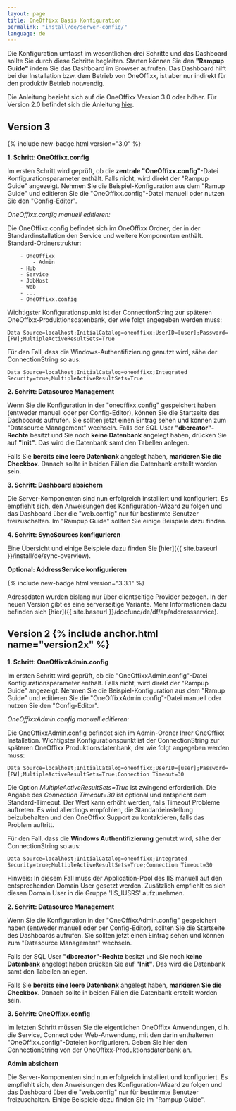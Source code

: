```yaml
---
layout: page
title: OneOffixx Basis Konfiguration
permalink: "install/de/server-config/"
language: de
---
```


Die Konfiguration umfasst im wesentlichen drei Schritte und das Dashboard sollte Sie durch diese Schritte begleiten. Starten können Sie den __"Rampup Guide"__ indem Sie das Dashboard im Browser aufrufen. Das Dashboard hilft bei der Installation bzw. dem Betrieb von OneOffixx, ist aber nur indirekt für den produktiv Betrieb notwendig. 

Die Anleitung bezieht sich auf die OneOffixx Version 3.0 oder höher. Für Version 2.0 befindet sich die Anleitung [hier](#version2x).

## Version 3

 {% include new-badge.html version="3.0" %}
 
__1. Schritt: OneOffixx.config__

Im ersten Schritt wird geprüft, ob die __zentrale "OneOffixx.config"__-Datei Konfigurationsparameter enthält. Falls nicht, wird direkt der "Rampup Guide" angezeigt. Nehmen Sie die Beispiel-Konfiguration aus dem "Ramup Guide" und editieren Sie die "OneOffixx.config"-Datei manuell oder nutzen Sie den "Config-Editor". 

_OneOffixx.config manuell editieren:_

Die OneOffixx.config befindet sich im OneOffixx Ordner, der in der Standardinstallation den Service und weitere Komponenten enthält. Standard-Ordnerstruktur:

```
    - OneOffixx
        - Admin
	- Hub
	- Service
	- JobHost
	- Web
	- ...
	- OneOffixx.config
``` 

Wichtigster Konfigurationspunkt ist der ConnectionString zur späteren OneOffixx-Produktionsdatenbank, der wie folgt angegeben werden muss:

    Data Source=localhost;InitialCatalog=oneoffixx;UserID=[user];Password=[PW];MultipleActiveResultSets=True

Für den Fall, dass die Windows-Authentifizierung genutzt wird, sähe der ConnectionString so aus:

    Data Source=localhost;InitialCatalog=oneoffixx;Integrated Security=true;MultipleActiveResultSets=True

__2. Schritt: Datasource Management__
	
Wenn Sie die Konfiguration in der "oneoffixx.config" gespeichert haben (entweder manuell oder per Config-Editor), können Sie die Startseite des Dashboards aufrufen. Sie sollten jetzt einen Eintrag
sehen und können zum "Datasource Management" wechseln. Falls der SQL User __"dbcreator"-Rechte__ besitzt und Sie noch __keine Datenbank__ angelegt haben, drücken Sie auf __"Init"__. Das wird die Datenbank samt den Tabellen anlegen. 

Falls Sie __bereits eine leere Datenbank__ angelegt haben, __markieren Sie die Checkbox__. Danach sollte in beiden Fällen die Datenbank erstellt worden sein.

__3. Schritt: Dashboard absichern__

Die Server-Komponenten sind nun erfolgreich installiert und konfiguriert. Es empfiehlt sich, den Anweisungen des Konfiguration-Wizard zu folgen und das Dashboard über die "web.config" nur für bestimmte Benutzer freizuschalten. Im "Rampup Guide" sollten Sie einige Beispiele dazu finden.

__4. Schritt: SyncSources konfigurieren__

Eine Übersicht und einige Beispiele dazu finden Sie [hier]({{ site.baseurl }}/install/de/sync-overview). 

__Optional: AddressService konfigurieren__

{% include new-badge.html version="3.3.1" %}

Adressdaten wurden bislang nur über clientseitige Provider bezogen. In der neuen Version gibt es eine serverseitige Variante. Mehr Informationen dazu befinden sich [hier]({{ site.baseurl }}/docfunc/de/df/ap/addressservice). 


## Version 2 {% include anchor.html name="version2x" %}

__1. Schritt: OneOffixxAdmin.config__

Im ersten Schritt wird geprüft, ob die "OneOffixxAdmin.config"-Datei Konfigurationsparameter enthält. Falls nicht, wird direkt der "Rampup Guide" angezeigt. Nehmen Sie die Beispiel-Konfiguration aus dem "Ramup Guide" und editieren Sie die "OneOffixxAdmin.config"-Datei manuell oder nutzen Sie den "Config-Editor". 

_OneOffixxAdmin.config manuell editieren:_

Die OneOffixxAdmin.config befindet sich im Admin-Ordner Ihrer OneOffixx Installation. Wichtigster Konfigurationspunkt ist der ConnectionString zur späteren OneOffixx Produktionsdatenbank, der wie folgt angegeben werden muss:

    Data Source=localhost;InitialCatalog=oneoffixx;UserID=[user];Password=[PW];MultipleActiveResultSets=True;Connection Timeout=30

Die Option *MultipleActiveResultSets=True* ist zwingend erforderlich. Die Angabe des *Connection Timeout=30* ist optional und entspricht dem Standard-Timeout. Der Wert kann erhöht werden, falls Timeout Probleme auftreten. Es wird allerdings empfohlen, die Standardeinstellung beizubehalten und den OneOffixx Support zu kontaktieren, falls das Problem auftritt.

Für den Fall, dass die __Windows Authentifizierung__ genutzt wird, sähe der ConnectionString so aus:

    Data Source=localhost;InitialCatalog=oneoffixx;Integrated Security=true;MultipleActiveResultSets=True;Connection Timeout=30

Hinweis:
In diesem Fall muss der Application-Pool des IIS manuell auf den entsprechenden Domain User gesetzt werden. Zusätzlich empfiehlt es sich diesen Domain User in die Gruppe 'IIS_IUSRS' aufzunehmen.

__2. Schritt: Datasource Management__

Wenn Sie die Konfiguration in der "OneOffixxAdmin.config" gespeichert haben (entweder manuell oder per Config-Editor), sollten Sie die Startseite des Dashboards aufrufen. Sie sollten jetzt einen Eintrag
sehen und können zum "Datasource Management" wechseln. 

Falls der SQL User __"dbcreator"-Rechte__ besitzt und Sie noch __keine Datenbank__ angelegt haben drücken Sie auf __"Init"__. Das wird die Datenbank samt den Tabellen anlegen. 

Falls Sie __bereits eine leere Datenbank__ angelegt haben, __markieren Sie die Checkbox__. Danach sollte in beiden Fällen die Datenbank erstellt worden sein.

__3. Schritt: OneOffixx.config__

Im letzten Schritt müssen Sie die eigentlichen OneOffixx Anwendungen, d.h. die Service, Connect oder Web-Anwendung, mit den darin enthaltenen "OneOffixx.config"-Dateien konfigurieren. Geben Sie hier den
ConnectionString von der OneOffixx-Produktionsdatenbank an.

__Admin absichern__

Die Server-Komponenten sind nun erfolgreich installiert und konfiguriert. Es empfiehlt sich, den Anweisungen des Konfiguration-Wizard zu folgen und das Dashboard über die "web.config" nur für bestimmte Benutzer freizuschalten. Einige Beispiele dazu finden Sie im "Rampup Guide".
